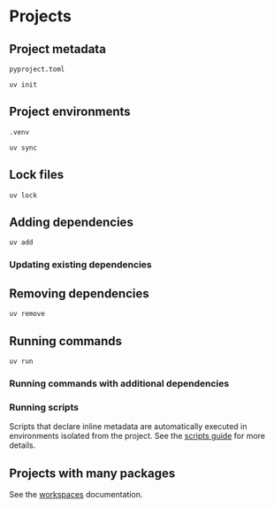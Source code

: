 # Projects

## Project metadata

`pyproject.toml`

```
uv init
```

## Project environments

`.venv`

```
uv sync
```

## Lock files

```
uv lock
```

## Adding dependencies

```
uv add
```

### Updating existing dependencies

<!-- What happens when the same dependency is added multiple times? -->

## Removing dependencies

```
uv remove
```

## Running commands

```
uv run
```

### Running commands with additional dependencies

### Running scripts

Scripts that declare inline metadata are automatically executed in environments isolated from the project. See the [scripts guide](./guides/scripts.md#declaring-script-dependencies) for more details.

## Projects with many packages

See the [workspaces](./workspaces.md) documentation.
